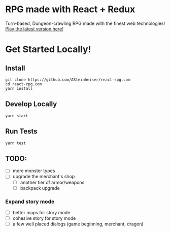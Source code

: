 # RPG made with React + Redux
Turn-based, Dungeon-crawling RPG made with the finest web technologies! [Play the latest version here!](http://react-rpg.com)

# Get Started Locally!
## Install
```
git clone https://github.com/ASteinheiser/react-rpg.com
cd react-rpg.com
yarn install
```
## Develop Locally
```
yarn start
```
## Run Tests
```
yarn test
```

## TODO:
- [ ] more monster types
- [ ] upgrade the merchant's shop
  - [ ] another tier of armor/weapons
  - [ ] backpack upgrade
### Expand story mode
- [ ] better maps for story mode
- [ ] cohesive story for story mode
- [ ] a few well placed dialogs (game beginning, merchant, dragon)
